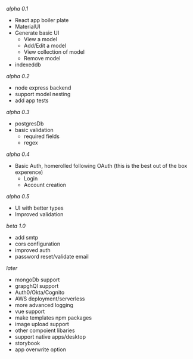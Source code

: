 _alpha 0.1_

- React app boiler plate
- MaterialUI
- Generate basic UI
  - View a model
  - Add/Edit a model
  - View collection of model
  - Remove model
- indexeddb

_alpha 0.2_

- node express backend
- support model nesting
- add app tests

_alpha 0.3_

- postgresDb
- basic validation
  - required fields
  - regex

_alpha 0.4_

- Basic Auth, homerolled following OAuth (this is the best out of the box experence)
  - Login
  - Account creation

_alpha 0.5_

- UI with better types
- Improved validation

_beta 1.0_

- add smtp
- cors configuration
- improved auth
- password reset/validate email

_later_

- mongoDb support
- grapghQl support
- Auth0/Okta/Cognito
- AWS deployment/serverless
- more advanced logging
- vue support
- make templates npm packages
- image upload support
- other compoient libaries
- support native apps/desktop
- storybook
- app overwrite option
